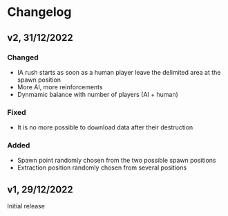 # Changelog

## v2, 31/12/2022

### Changed

* IA rush starts as soon as a human player leave the delimited area at the spawn position
* More AI, more reinforcements
* Dynmamic balance with number of players (AI + human)

### Fixed

* It is no more possible to download data after their destruction

### Added

* Spawn point randomly chosen from the two possible spawn positions
* Extraction position randomly chosen from several positions

## v1, 29/12/2022

Initial release
